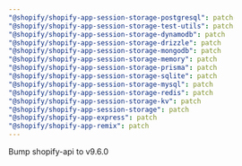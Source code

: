 ```yaml
---
"@shopify/shopify-app-session-storage-postgresql": patch
"@shopify/shopify-app-session-storage-test-utils": patch
"@shopify/shopify-app-session-storage-dynamodb": patch
"@shopify/shopify-app-session-storage-drizzle": patch
"@shopify/shopify-app-session-storage-mongodb": patch
"@shopify/shopify-app-session-storage-memory": patch
"@shopify/shopify-app-session-storage-prisma": patch
"@shopify/shopify-app-session-storage-sqlite": patch
"@shopify/shopify-app-session-storage-mysql": patch
"@shopify/shopify-app-session-storage-redis": patch
"@shopify/shopify-app-session-storage-kv": patch
"@shopify/shopify-app-session-storage": patch
"@shopify/shopify-app-express": patch
"@shopify/shopify-app-remix": patch
---
```


Bump shopify-api to v9.6.0
